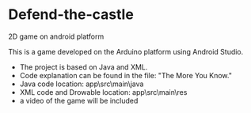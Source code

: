 # Defend-the-castle
2D game on android platform

This is a game developed on the Arduino platform using Android Studio.
- The project is based on Java and XML.
- Code explanation can be found in the file: "The More You Know."
- Java code location: app\src\main\java
- XML code and Drowable location: app\src\main\res 
- a video of the game will be included 

